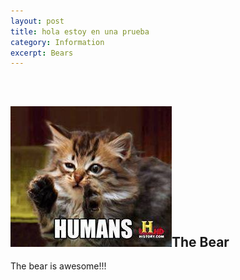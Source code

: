 ```yaml
---
layout: post
title: hola estoy en una prueba
category: Information
excerpt: Bears
---
```



&nbsp;

## ![](/uploads/versions/1380439-637627466280279-273985651-n---x----258-225x---.jpg)The Bear

The bear is awesome!!!